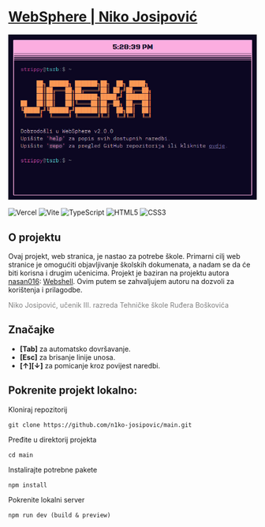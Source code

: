 # [WebSphere | Niko Josipović](https://joska.vercel.app/)

<div align="center">
  <img alt="banner" src="https://github.com/n1ko-josipovic/main/blob/main/res/banner.png">
</div>


![Vercel](https://img.shields.io/badge/vercel-%23000000.svg?style=for-the-badge&logo=vercel&logoColor=white)
![Vite](https://img.shields.io/badge/vite-%23646CFF.svg?style=for-the-badge&logo=vite&logoColor=white)
![TypeScript](https://img.shields.io/badge/typescript-%23007ACC.svg?style=for-the-badge&logo=typescript&logoColor=white)
![HTML5](https://img.shields.io/badge/html5-%23E34F26.svg?style=for-the-badge&logo=html5&logoColor=white)
![CSS3](https://img.shields.io/badge/css3-%231572B6.svg?style=for-the-badge&logo=css3&logoColor=white)

## O projektu
  Ovaj projekt, web stranica, je nastao za potrebe škole. Primarni cilj web stranice je omogućiti objavljivanje školskih dokumenata, a nadam se da će biti korisna i drugim učenicima.
Projekt je baziran na projektu autora <a href="https://github.com/nasan016">nasan016</a>: <a href="https://github.com/nasan016/webshell">Webshell</a>.
Ovim putem se zahvaljujem autoru na dozvoli za korištenja i prilagodbe.

<span style="color:grey">Niko Josipović, učenik III. razreda Tehničke škole Ruđera Boškovića</span>

## Značajke
* **[Tab]** za automatsko dovršavanje.
* **[Esc]** za brisanje linije unosa.
* **[↑][↓]** za pomicanje kroz povijest naredbi.

## Pokrenite projekt lokalno:
Kloniraj repozitorij
```shell
git clone https://github.com/n1ko-josipovic/main.git
```
Pređite u direktorij projekta
```shell
cd main
```
Instalirajte potrebne pakete
```shell
npm install
```
Pokrenite lokalni server
```shell
npm run dev (build & preview)
```

